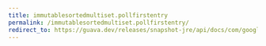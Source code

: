 ```yaml
---
title: immutablesortedmultiset.pollfirstentry
permalink: /immutablesortedmultiset.pollfirstentry/
redirect_to: https://guava.dev/releases/snapshot-jre/api/docs/com/google/common/collect/ImmutableSortedMultiset.html#pollFirstEntry--
---
```

